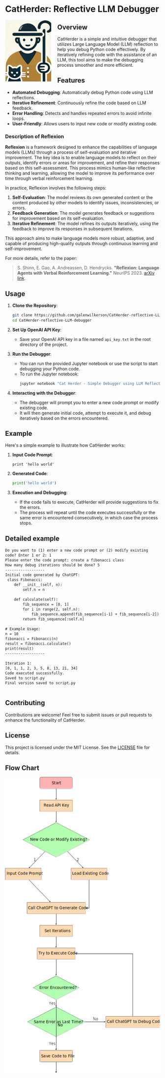 # CatHerder: Reflective LLM Debugger

<img src="cat_herder.png" alt="CatHerder Debugger" width="150" height="200" align="left" style="margin-right: 20px;"/>

## Overview

CatHerder is a simple and intuitive debugger that utilizes Large Language Model (LLM) reflection to help you debug Python code effectively. By iteratively refining code with the assistance of an LLM, this tool aims to make the debugging process smoother and more efficient.

## Features

- **Automated Debugging**: Automatically debug Python code using LLM reflections.
- **Iterative Refinement**: Continuously refine the code based on LLM feedback.
- **Error Handling**: Detects and handles repeated errors to avoid infinite loops.
- **User-Friendly**: Allows users to input new code or modify existing code.

### Description of Reflexion

**Reflexion** is a framework designed to enhance the capabilities of language models (LLMs) through a process of self-evaluation and iterative improvement. The key idea is to enable language models to reflect on their outputs, identify errors or areas for improvement, and refine their responses based on this self-assessment. This process mimics human-like reflective thinking and learning, allowing the model to improve its performance over time through verbal reinforcement learning.

In practice, Reflexion involves the following steps:
1. **Self-Evaluation**: The model reviews its own generated content or the content produced by other models to identify issues, inconsistencies, or errors.
2. **Feedback Generation**: The model generates feedback or suggestions for improvement based on its self-evaluation.
3. **Iterative Refinement**: The model refines its outputs iteratively, using the feedback to improve its responses in subsequent iterations.

This approach aims to make language models more robust, adaptive, and capable of producing high-quality outputs through continuous learning and self-improvement.  

For more details, refer to the paper:
> S. Shinn, E. Gao, A. Andreassen, D. Hendrycks. **"Reflexion: Language Agents with Verbal Reinforcement Learning."** NeurIPS 2023. [arXiv link](https://arxiv.org/abs/2303.11366).

## Usage

1. **Clone the Repository**:
    ```bash
    git clone https://github.com/galenwilkerson/CatHerder-reflective-LLM-debugger.git
    cd CatHerder-reflective-LLM-debugger
    ```

2. **Set Up OpenAI API Key**:
    - Save your OpenAI API key in a file named `api_key.txt` in the root directory of the project.

3. **Run the Debugger**:
    - You can run the provided Jupyter notebook or use the script to start debugging your Python code.
    - To run the Jupyter notebook:
      ```bash
      jupyter notebook "Cat Herder - Simple Debugger using LLM Reflection.ipynb"
      ```

4. **Interacting with the Debugger**:
    - The debugger will prompt you to enter a new code prompt or modify existing code.
    - It will then generate initial code, attempt to execute it, and debug iteratively based on the errors encountered.

## Example

Here's a simple example to illustrate how CatHerder works:

1. **Input Code Prompt**:
    ```
    print 'hello world'
    ```

2. **Generated Code**:
    ```python
    print('hello world')
    ```

3. **Execution and Debugging**:
    - If the code fails to execute, CatHerder will provide suggestions to fix the errors.
    - The process will repeat until the code executes successfully or the same error is encountered consecutively, in which case the process stops.
  
## Detailed example
```
Do you want to (1) enter a new code prompt or (2) modify existing code? Enter 1 or 2: 1
Please enter the code prompt: create a fibonacci class
How many debug iterations should be done? 5
------------------
Initial code generated by ChatGPT:
 class Fibonacci:
    def __init__(self, n):
        self.n = n

    def calculate(self):
        fib_sequence = [0, 1]
        for i in range(2, self.n):
            fib_sequence.append(fib_sequence[i-1] + fib_sequence[i-2])
        return fib_sequence[:self.n]

# Example Usage:
n = 10
fibonacci = Fibonacci(n)
result = fibonacci.calculate()
print(result)
------------------

Iteration 1:
[0, 1, 1, 2, 3, 5, 8, 13, 21, 34]
Code executed successfully.
Saved to script.py
Final version saved to script.py


```

## Contributing

Contributions are welcome! Feel free to submit issues or pull requests to enhance the functionality of CatHerder.

## License

This project is licensed under the MIT License. See the [LICENSE](LICENSE) file for details.

## Flow Chart

<img src="./CatHerder_Flow.png" alt="CatHerder Flowchart"  align="left" style="margin-right: 20px;"/>


